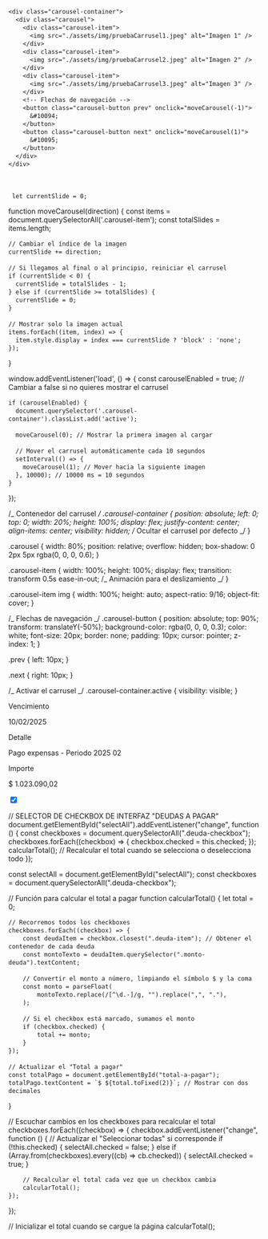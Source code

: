  <!-- Carrusel -->

    <div class="carousel-container">
      <div class="carousel">
        <div class="carousel-item">
          <img src="./assets/img/pruebaCarrusel1.jpeg" alt="Imagen 1" />
        </div>
        <div class="carousel-item">
          <img src="./assets/img/pruebaCarrusel2.jpeg" alt="Imagen 2" />
        </div>
        <div class="carousel-item">
          <img src="./assets/img/pruebaCarrusel3.jpeg" alt="Imagen 3" />
        </div>
        <!-- Flechas de navegación -->
        <button class="carousel-button prev" onclick="moveCarousel(-1)">
          &#10094;
        </button>
        <button class="carousel-button next" onclick="moveCarousel(1)">
          &#10095;
        </button>
      </div>
    </div>



     let currentSlide = 0;

function moveCarousel(direction) {
const items = document.querySelectorAll('.carousel-item');
const totalSlides = items.length;

    // Cambiar el índice de la imagen
    currentSlide += direction;

    // Si llegamos al final o al principio, reiniciar el carrusel
    if (currentSlide < 0) {
      currentSlide = totalSlides - 1;
    } else if (currentSlide >= totalSlides) {
      currentSlide = 0;
    }

    // Mostrar solo la imagen actual
    items.forEach((item, index) => {
      item.style.display = index === currentSlide ? 'block' : 'none';
    });

}

window.addEventListener('load', () => {
const carouselEnabled = true; // Cambiar a false si no quieres mostrar el carrusel

    if (carouselEnabled) {
      document.querySelector('.carousel-container').classList.add('active');

      moveCarousel(0); // Mostrar la primera imagen al cargar

      // Mover el carrusel automáticamente cada 10 segundos
      setInterval(() => {
        moveCarousel(1); // Mover hacia la siguiente imagen
      }, 10000); // 10000 ms = 10 segundos
    }

});

/_ Contenedor del carrusel _/
.carousel-container {
position: absolute;
left: 0;
top: 0;
width: 20%;
height: 100%;
display: flex;
justify-content: center;
align-items: center;
visibility: hidden; /_ Ocultar el carrusel por defecto _/
}

.carousel {
width: 80%;
position: relative;
overflow: hidden;
box-shadow: 0 2px 5px rgba(0, 0, 0, 0.6);
}

.carousel-item {
width: 100%;
height: 100%;
display: flex;
transition: transform 0.5s ease-in-out; /_ Animación para el deslizamiento _/
}

.carousel-item img {
width: 100%;
height: auto;
aspect-ratio: 9/16;
object-fit: cover;
}

/_ Flechas de navegación _/
.carousel-button {
position: absolute;
top: 90%;
transform: translateY(-50%);
background-color: rgba(0, 0, 0, 0.3);
color: white;
font-size: 20px;
border: none;
padding: 10px;
cursor: pointer;
z-index: 1;
}

.prev {
left: 10px;
}

.next {
right: 10px;
}

/_ Activar el carrusel _/
.carousel-container.active {
visibility: visible;
}



<div class="deuda-item">
  <div>
    <p class="deuda-titulo">Vencimiento</p>
    <p>10/02/2025</p>
  </div>
  <div>
    <p class="deuda-titulo">Detalle</p>
    <p>Pago expensas - Periodo 2025 02</p>
  </div>
  <div>
    <p class="deuda-titulo">Importe</p>
    <p class="monto-deuda">$ 1.023.090,02</p>
  </div>
  <input type="checkbox" class="deuda-checkbox" checked />
</div>



// SELECTOR DE CHECKBOX DE INTERFAZ "DEUDAS A PAGAR"
document.getElementById("selectAll").addEventListener("change", function () {
    const checkboxes = document.querySelectorAll(".deuda-checkbox");
    checkboxes.forEach((checkbox) => {
        checkbox.checked = this.checked;
    });
    calcularTotal(); // Recalcular el total cuando se selecciona o deselecciona todo
});

const selectAll = document.getElementById("selectAll");
const checkboxes = document.querySelectorAll(".deuda-checkbox");

// Función para calcular el total a pagar
function calcularTotal() {
    let total = 0;

    // Recorremos todos los checkboxes
    checkboxes.forEach((checkbox) => {
        const deudaItem = checkbox.closest(".deuda-item"); // Obtener el contenedor de cada deuda
        const montoTexto = deudaItem.querySelector(".monto-deuda").textContent;

        // Convertir el monto a número, limpiando el símbolo $ y la coma
        const monto = parseFloat(
            montoTexto.replace(/[^\d.-]/g, "").replace(",", "."),
        );

        // Si el checkbox está marcado, sumamos el monto
        if (checkbox.checked) {
            total += monto;
        }
    });

    // Actualizar el "Total a pagar"
    const totalPago = document.getElementById("total-a-pagar");
    totalPago.textContent = `$ ${total.toFixed(2)}`; // Mostrar con dos decimales
}

// Escuchar cambios en los checkboxes para recalcular el total
checkboxes.forEach((checkbox) => {
    checkbox.addEventListener("change", function () {
        // Actualizar el "Seleccionar todas" si corresponde
        if (!this.checked) {
            selectAll.checked = false;
        } else if (Array.from(checkboxes).every((cb) => cb.checked)) {
            selectAll.checked = true;
        }

        // Recalcular el total cada vez que un checkbox cambia
        calcularTotal();
    });
});

// Inicializar el total cuando se cargue la página
calcularTotal();
